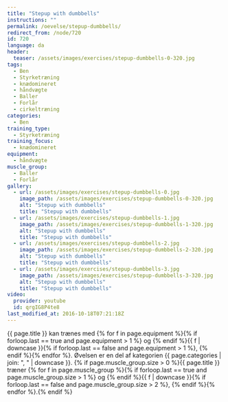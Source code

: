 ```yaml
---
title: "Stepup with dumbbells"
instructions: ""
permalink: /oevelse/stepup-dumbbells/
redirect_from: /node/720
id: 720
language: da
header:
  teaser: /assets/images/exercises/stepup-dumbbells-0-320.jpg
tags:
  - Ben
  - Styrketræning
  - knædomineret
  - håndvægte
  - Baller
  - Forlår
  - cirkeltræning
categories:
  - Ben
training_type:
  - Styrketræning
training_focus:
  - knædomineret
equipment:
  - håndvægte
muscle_group:
  - Baller
  - Forlår
gallery:
  - url: /assets/images/exercises/stepup-dumbbells-0.jpg
    image_path: /assets/images/exercises/stepup-dumbbells-0-320.jpg
    alt: "Stepup with dumbbells"
    title: "Stepup with dumbbells"
  - url: /assets/images/exercises/stepup-dumbbells-1.jpg
    image_path: /assets/images/exercises/stepup-dumbbells-1-320.jpg
    alt: "Stepup with dumbbells"
    title: "Stepup with dumbbells"
  - url: /assets/images/exercises/stepup-dumbbells-2.jpg
    image_path: /assets/images/exercises/stepup-dumbbells-2-320.jpg
    alt: "Stepup with dumbbells"
    title: "Stepup with dumbbells"
  - url: /assets/images/exercises/stepup-dumbbells-3.jpg
    image_path: /assets/images/exercises/stepup-dumbbells-3-320.jpg
    alt: "Stepup with dumbbells"
    title: "Stepup with dumbbells"
video:
  provider: youtube
  id: qrgIG8P4te8
last_modified_at: 2016-10-18T07:21:18Z
---
```

{{ page.title }} kan trænes med {% for f in page.equipment %}{% if forloop.last == true and page.equipment > 1 %} og {% endif %}{{ f | downcase  }}{% if forloop.last == false and page.equipment > 1 %}, {% endif %}{% endfor %}. Øvelsen er en del af kategorien {{ page.categories | join: ", " | downcase }}. {% if page.muscle_group.size > 0 %}{{ page.title }} træner {% for f in page.muscle_group %}{% if forloop.last == true and page.muscle_group.size > 1 %} og {% endif %}{{ f | downcase }}{% if forloop.last == false and page.muscle_group.size > 2 %}, {% endif %}{% endfor %}.{% endif %}
